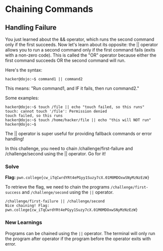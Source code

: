 # Chaining Commands

## Handling Failure
You just learned about the && operator, which runs the second command only if the first succeeds. Now let's learn about its opposite: the || operator allows you to run a second command only if the first command fails (exits with a non-zero code). This is called the "OR" operator because either the first command succeeds OR the second command will run.

Here's the syntax:
```
hacker@dojo:~$ command1 || command2
```
This means: "Run command1, and IF it fails, then run command2."

Some examples:
```
hacker@dojo:~$ touch /file || echo "touch failed, so this runs"
touch: cannot touch '/file': Permission denied
touch failed, so this runs
hacker@dojo:~$ touch /home/hacker/file || echo "this will NOT run"
hacker@dojo:~$
```
The || operator is super useful for providing fallback commands or error handling!

In this challenge, you need to chain /challenge/first-failure and /challenge/second using the || operator. Go for it!

### Solve
**Flag:** `pwn.college{cw_iTqCwrdYRt4ePGyy1Suzy7cX.01M0MDOxwSNyMzNzEzW}`

To retrieve the flag, we need to chain the programs `/challenge/first-success` and `/challenge/second` using the `||` operator.

```
/challenge/first-failure || /challenge/second
Nice chaining! Flag: pwn.college{cw_iTqCwrdYRt4ePGyy1Suzy7cX.01M0MDOxwSNyMzNzEzW}
```
### New Learnings

Programs can be chained using the `||` operator. The terminal will only run the program after operator if the program before the operator exits with error.
